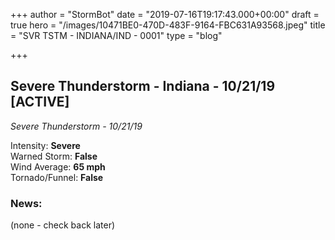 +++
author = "StormBot"
date = "2019-07-16T19:17:43.000+00:00"
draft = true
hero = "/images/10471BE0-470D-483F-9164-FBC631A93568.jpeg"
title = "SVR TSTM - INDIANA/IND - 0001"
type = "blog"

+++
## Severe Thunderstorm - Indiana - 10/21/19 \[ACTIVE\]

_Severe Thunderstorm - 10/21/19_

Intensity: **Severe**  
Warned Storm: **False**  
Wind Average: **65 mph**  
Tornado/Funnel: **False**

### News:

(none - check back later)